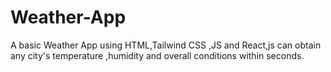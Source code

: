 # Weather-App
A basic Weather App using HTML,Tailwind CSS ,JS and React,js can obtain any city's temperature ,humidity and overall conditions within seconds.
